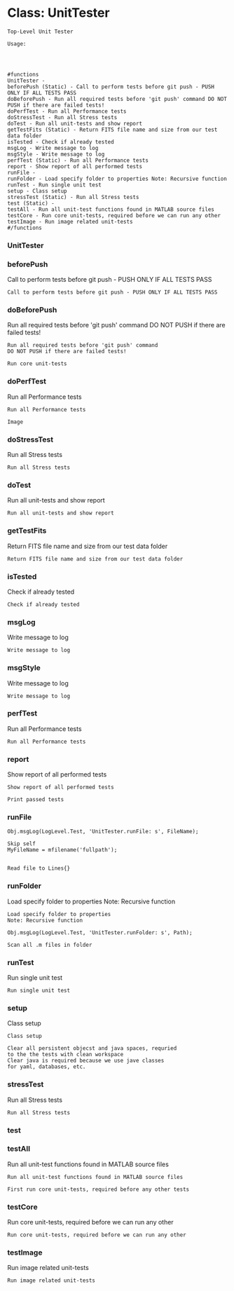 # Class: UnitTester



    
    Top-Level Unit Tester  
      
    Usage:  
      
      
      
      
    #functions  
    UnitTester -  
    beforePush (Static) - Call to perform tests before git push - PUSH ONLY IF ALL TESTS PASS  
    doBeforePush - Run all required tests before 'git push' command DO NOT PUSH if there are failed tests!  
    doPerfTest - Run all Performance tests  
    doStressTest - Run all Stress tests  
    doTest - Run all unit-tests and show report  
    getTestFits (Static) - Return FITS file name and size from our test data folder  
    isTested - Check if already tested  
    msgLog - Write message to log  
    msgStyle - Write message to log  
    perfTest (Static) - Run all Performance tests  
    report - Show report of all performed tests  
    runFile -  
    runFolder - Load specify folder to properties Note: Recursive function  
    runTest - Run single unit test  
    setup - Class setup  
    stressTest (Static) - Run all Stress tests  
    test (Static) -  
    testAll - Run all unit-test functions found in MATLAB source files  
    testCore - Run core unit-tests, required before we can run any other  
    testImage - Run image related unit-tests  
    #/functions  
      
### UnitTester




    
### beforePush

Call to perform tests before git push - PUSH ONLY IF ALL TESTS PASS


    
    Call to perform tests before git push - PUSH ONLY IF ALL TESTS PASS  
### doBeforePush

Run all required tests before 'git push' command DO NOT PUSH if there are failed tests!


    
    Run all required tests before 'git push' command  
    DO NOT PUSH if there are failed tests!  
      
    Run core unit-tests  
### doPerfTest

Run all Performance tests


    
    Run all Performance tests  
      
    Image  
### doStressTest

Run all Stress tests


    
    Run all Stress tests  
      
### doTest

Run all unit-tests and show report


    
    Run all unit-tests and show report  
      
### getTestFits

Return FITS file name and size from our test data folder


    
    Return FITS file name and size from our test data folder  
### isTested

Check if already tested


    
    Check if already tested  
      
### msgLog

Write message to log


    
    Write message to log  
### msgStyle

Write message to log


    
    Write message to log  
### perfTest

Run all Performance tests


    
    Run all Performance tests  
### report

Show report of all performed tests


    
    Show report of all performed tests  
      
    Print passed tests  
### runFile




    
      
    Obj.msgLog(LogLevel.Test, 'UnitTester.runFile: s', FileName);  
      
    Skip self  
    MyFileName = mfilename('fullpath');  
      
      
    Read file to Lines{}  
### runFolder

Load specify folder to properties Note: Recursive function


    
    Load specify folder to properties  
    Note: Recursive function  
      
    Obj.msgLog(LogLevel.Test, 'UnitTester.runFolder: s', Path);  
      
    Scan all .m files in folder  
### runTest

Run single unit test


    
    Run single unit test  
### setup

Class setup


    
    Class setup  
      
    Clear all persistent objecst and java spaces, requried  
    to the the tests with clean workspace  
    Clear java is required because we use jave classes  
    for yaml, databases, etc.  
### stressTest

Run all Stress tests


    
    Run all Stress tests  
### test




    
### testAll

Run all unit-test functions found in MATLAB source files


    
    Run all unit-test functions found in MATLAB source files  
      
    First run core unit-tests, required before any other tests  
### testCore

Run core unit-tests, required before we can run any other


    
    Run core unit-tests, required before we can run any other  
### testImage

Run image related unit-tests


    
    Run image related unit-tests  
      

